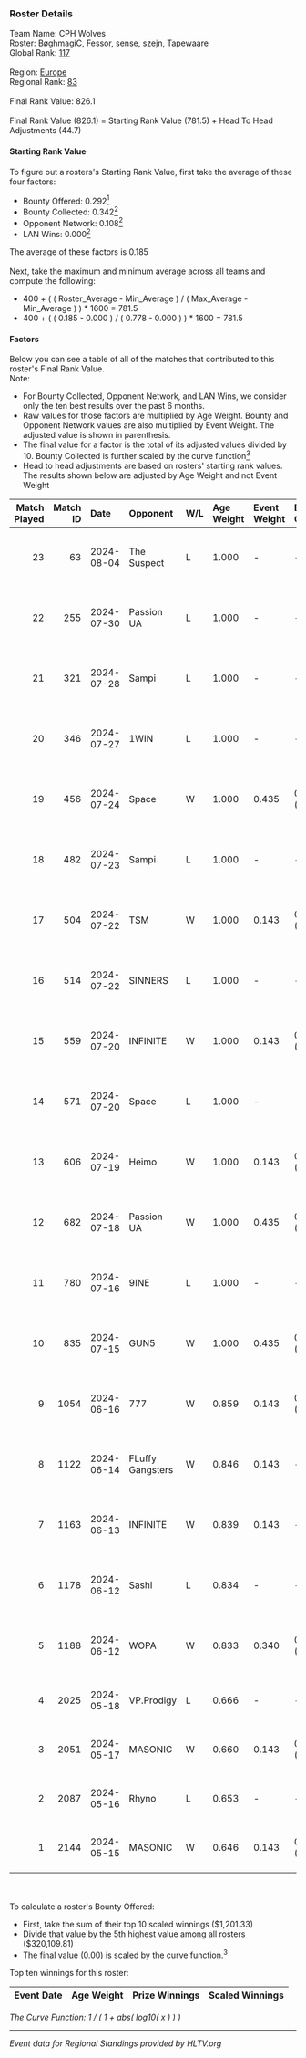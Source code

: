 ### Roster Details<br />
Team Name: CPH Wolves<br />
Roster: BøghmagiC, Fessor, sense, szejn, Tapewaare<br />
Global Rank: [117](../standings_global.md)<br />
<br />
Region: [Europe]( ../standings_europe.md)<br />
Regional Rank: [83]( ../standings_europe.md)<br />
<br />
Final Rank Value:  826.1<br />
<br />
Final Rank Value (826.1) = Starting Rank Value (781.5) + Head To Head Adjustments (44.7)<br />

#### Starting Rank Value<br />
To figure out a rosters's Starting Rank Value, first take the average of these four factors:<br />
- Bounty Offered: 0.292[<sup>1</sup>](#table2)
- Bounty Collected: 0.342[<sup>2</sup>](#table1)
- Opponent Network: 0.108[<sup>2</sup>](#table1)
- LAN Wins: 0.000[<sup>2</sup>](#table1)

The average of these factors is 0.185<br />
<br />
Next, take the maximum and minimum average across all teams and compute the following:<br />
- 400 + ( ( Roster_Average - Min_Average ) / ( Max_Average - Min_Average ) ) * 1600 = 781.5
- 400 + ( ( 0.185 - 0.000 ) / ( 0.778 - 0.000 ) ) * 1600 = 781.5


#### Factors<br />
Below you can see a table of all of the matches that contributed to this roster's Final Rank Value.<br />
Note:<br />

- For Bounty Collected, Opponent Network, and LAN Wins, we consider only the ten best results over the past 6 months.
- Raw values for those factors are multiplied by Age Weight. Bounty and Opponent Network values are also multiplied by Event Weight. The adjusted value is shown in parenthesis.
- The final value for a factor is the total of its adjusted values divided by 10. Bounty Collected is further scaled by the curve function[<sup>3</sup>](#curveFunction)
- Head to head adjustments are based on rosters' starting rank values. The results shown below are adjusted by Age Weight and not Event Weight
<span id="table1"></span><br />


| Match Played | Match ID | Date       | Opponent         | W/L | Age Weight | Event Weight | Bounty Collected | Opponent Network | LAN Wins  | H2H Adj. | Roster                                      |
| -: | -: | :- | :- | :- | :- | :- | :- | :- | :- | -: | :- |
|           23 |       63 | 2024-08-04 | The Suspect      | L   | 1.000      | -            | -                | -                | -         |   -14.06 | BøghmagiC, Fessor, sense, szejn, Tapewaare  |
|           22 |      255 | 2024-07-30 | Passion UA       | L   | 1.000      | -            | -                | -                | -         |    -6.17 | BøghmagiC, Fessor, sense, szejn, Tapewaare  |
|           21 |      321 | 2024-07-28 | Sampi            | L   | 1.000      | -            | -                | -                | -         |   -12.71 | BøghmagiC, Fessor, sense, szejn, Tapewaare  |
|           20 |      346 | 2024-07-27 | 1WIN             | L   | 1.000      | -            | -                | -                | -         |   -10.27 | BøghmagiC, Fessor, sense, szejn, Tapewaare  |
|           19 |      456 | 2024-07-24 | Space            | W   | 1.000      | 0.435        | 0.006 (0.003)    | 0.429 (0.187)    | 0 (0.000) |    18.67 | BøghmagiC, Fessor, sense, szejn, Tapewaare  |
|           18 |      482 | 2024-07-23 | Sampi            | L   | 1.000      | -            | -                | -                | -         |   -13.41 | BøghmagiC, Fessor, sense, szejn, Tapewaare  |
|           17 |      504 | 2024-07-22 | TSM              | W   | 1.000      | 0.143        | 0.040 (0.006)    | 0.500 (0.071)    | 0 (0.000) |    22.88 | BøghmagiC, Fessor, sense, szejn, Tapewaare  |
|           16 |      514 | 2024-07-22 | SINNERS          | L   | 1.000      | -            | -                | -                | -         |    -9.39 | BøghmagiC, Fessor, sense, szejn, Tapewaare  |
|           15 |      559 | 2024-07-20 | INFINITE         | W   | 1.000      | 0.143        | 0.000 (0.000)    | 0.182 (0.026)    | 0 (0.000) |     6.28 | BøghmagiC, Fessor, sense, szejn, Tapewaare  |
|           14 |      571 | 2024-07-20 | Space            | L   | 1.000      | -            | -                | -                | -         |   -12.29 | BøghmagiC, Fessor, sense, szejn, Tapewaare  |
|           13 |      606 | 2024-07-19 | Heimo            | W   | 1.000      | 0.143        | 0.006 (0.001)    | 0.103 (0.015)    | 0 (0.000) |     7.58 | BøghmagiC, Fessor, sense, szejn, Tapewaare  |
|           12 |      682 | 2024-07-18 | Passion UA       | W   | 1.000      | 0.435        | 0.173 (0.075)    | 1.000 (0.435)    | 0 (0.000) |    23.71 | BøghmagiC, Fessor, sense, szejn, Tapewaare  |
|           11 |      780 | 2024-07-16 | 9INE             | L   | 1.000      | -            | -                | -                | -         |   -12.34 | BøghmagiC, Fessor, sense, shadiy, Tapewaare |
|           10 |      835 | 2024-07-15 | GUN5             | W   | 1.000      | 0.435        | 0.072 (0.031)    | 0.550 (0.239)    | 0 (0.000) |    22.27 | BøghmagiC, Fessor, sense, szejn, Tapewaare  |
|            9 |     1054 | 2024-06-16 | 777              | W   | 0.859      | 0.143        | 0.015 (0.002)    | 0.173 (0.021)    | 0 (0.000) |    10.31 | BøghmagiC, Fessor, szejn, Tapewaare, tOPZ   |
|            8 |     1122 | 2024-06-14 | FLuffy Gangsters | W   | 0.846      | 0.143        | -                | 0.216 (0.026)    | 0 (0.000) |     6.47 | BøghmagiC, Fessor, szejn, Tapewaare, tOPZ   |
|            7 |     1163 | 2024-06-13 | INFINITE         | W   | 0.839      | 0.143        | -                | 0.182 (0.022)    | 0 (0.000) |     5.60 | BøghmagiC, Fessor, szejn, Tapewaare, tOPZ   |
|            6 |     1178 | 2024-06-12 | Sashi            | L   | 0.834      | -            | -                | -                | -         |    -2.41 | BøghmagiC, Fessor, szejn, Tapewaare, tOPZ   |
|            5 |     1188 | 2024-06-12 | WOPA             | W   | 0.833      | 0.340        | 0.001 (0.000)    | 0.121 (0.034)    | 0 (0.000) |     7.16 | BøghmagiC, Fessor, szejn, Tapewaare, tOPZ   |
|            4 |     2025 | 2024-05-18 | VP.Prodigy       | L   | 0.666      | -            | -                | -                | -         |    -7.95 | Basso, BøghmagiC, Fessor, szejn, vigg0      |
|            3 |     2051 | 2024-05-17 | MASONIC          | W   | 0.660      | 0.143        | 0.009 (0.001)    | -                | -         |    10.11 | Basso, BøghmagiC, Fessor, szejn, vigg0      |
|            2 |     2087 | 2024-05-16 | Rhyno            | L   | 0.653      | -            | -                | -                | -         |    -5.31 | Basso, BøghmagiC, Fessor, szejn, vigg0      |
|            1 |     2144 | 2024-05-15 | MASONIC          | W   | 0.646      | 0.143        | 0.009 (0.001)    | -                | -         |     9.93 | Basso, BøghmagiC, Fessor, szejn, vigg0      |

<br />
<span id="table2"></span><br />
To calculate a roster's Bounty Offered:<br />

- First, take the sum of their top 10 scaled winnings ($1,201.33)
- Divide that value by the 5th highest value among all rosters ($320,109.81)
- The final value (0.00) is scaled by the curve function.[<sup>3</sup>](#curveFunction)

Top ten winnings for this roster:<br />

| Event Date | Age Weight | Prize Winnings | Scaled Winnings |
| :- | -: | :- | :- |


<span id="curveFunction"></span>_The Curve Function: 1 / ( 1 + abs( log10( x ) ) )_<br />

---
_Event data for Regional Standings provided by HLTV.org_<br />
